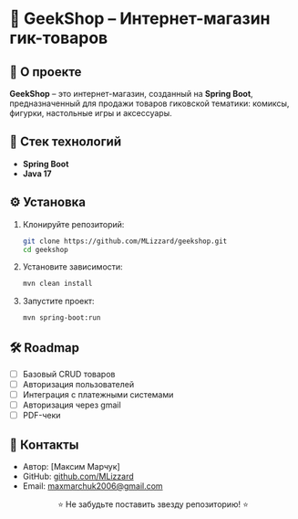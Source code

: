 # 🛒 GeekShop – Интернет-магазин гик-товаров

## 📌 О проекте

**GeekShop** – это интернет-магазин, созданный на **Spring Boot**, предназначенный для продажи товаров гиковской тематики: комиксы, фигурки, настольные игры и аксессуары.

## 🚀 Стек технологий

- **Spring Boot**
- **Java 17**

## ⚙️ Установка

1. Клонируйте репозиторий:
   ```sh
   git clone https://github.com/MLizzard/geekshop.git
   cd geekshop
   ```

2. Установите зависимости:
   ```sh
   mvn clean install
   ```

3. Запустите проект:
   ```sh
   mvn spring-boot:run
   ```

## 🛠 Roadmap

- [ ] Базовый CRUD товаров
- [ ] Авторизация пользователей
- [ ] Интеграция с платежными системами
- [ ] Авторизация через gmail
- [ ] PDF-чеки

## 🤝 Контакты

- Автор: [Максим Марчук]
- GitHub: [github.com/MLizzard](https://github.com/TODO)
- Email: maxmarchuk2006@gmail.com

<p align="center">⭐ Не забудьте поставить звезду репозиторию! ⭐</p>
